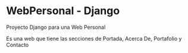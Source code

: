 # WebPersonal - Django
Proyecto Django para una Web Personal 

Es una web que tiene las secciones de Portada, Acerca De, Portafolio y Contacto
